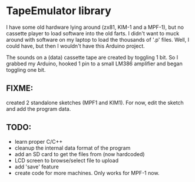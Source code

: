 TapeEmulator library
====================

I have some old hardware lying around (zx81, KIM-1 and a MPF-1), but no
cassette player to load software into the old farts. I didn't want to
muck around with software on my laptop to load the thousands of '.p' files.
Well, I could have, but then I wouldn't have this Arduino project.

The sounds on a (data) cassette tape are created by toggling 1 bit. So
I grabbed my Arduino, hooked 1 pin to a small LM386 amplifier and began
toggling one bit.

FIXME:
-----
created 2 standalone sketches (MPF1 and KIM1). For now, edit the sketch
and add the program data.


TODO:
----

* learn proper C/C++
* cleanup the internal data format of the program
* add an SD card to get the files from (now hardcoded)
* LCD screen to browse/select file to upload
* add 'save' feature
* create code for more machines. Only works for MPF-1 now.

